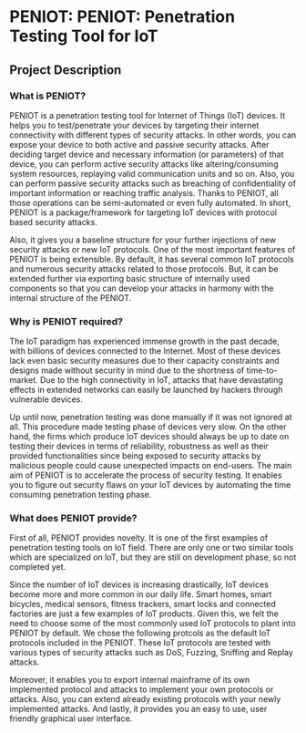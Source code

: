# PENIOT: PENIOT: Penetration Testing Tool for IoT

## Project Description

### What is PENIOT?

PENIOT is a penetration testing tool for Internet of Things (IoT) devices. 
It helps you to test/penetrate your devices by targeting their internet connectivity
with different types of security attacks. In other words, you can expose your device
to both active and passive security attacks. After deciding target device and necessary
information (or parameters) of that device, you can perform active security attacks like
altering/consuming system resources, replaying valid communication units and so on.
Also, you can perform passive security attacks such as breaching of confidentiality of
important information or reaching traffic analysis. Thanks to PENIOT, all those operations
can be semi-automated or even fully automated. In short, PENIOT is a package/framework for
targeting IoT devices with protocol based security attacks.

Also, it gives you a baseline structure for your further injections of new security attacks
or new IoT protocols. One of the most important features of PENIOT is being extensible.
By default, it has several common IoT protocols and numerous security attacks related to
those protocols. But, it can be extended further via exporting basic structure of internally
used components so that you can develop your attacks in harmony with the internal structure
of the PENIOT. 

### Why is PENIOT required?

The IoT paradigm has experienced immense growth in the past decade, with billions of devices
connected to the Internet. Most of these devices lack even basic security measures due to
their capacity constraints and designs made without security in mind due to the shortness
of time-to-market. Due to the high connectivity in IoT, attacks that have devastating
effects in extended networks can easily be launched by hackers through vulnerable devices.

Up until now, penetration testing was done manually if it was not ignored at all.
This procedure made testing phase of devices very slow. On the other hand, the firms which
produce IoT devices should always be up to date on testing their devices in terms of
reliability, robustness as well as their provided functionalities since being exposed to
security attacks by malicious people could cause unexpected impacts on end-users.
The main aim of PENIOT is to accelerate the process of security testing. It enables you to
figure out security flaws on your IoT devices by automating the time consuming penetration
testing phase.


### What does PENIOT provide?

First of all, PENIOT provides novelty. It is one of the first examples of penetration testing
tools on IoT field. There are only one or two similar tools which are specialized on IoT,
but they are still on development phase, so not completed yet.

Since the number of IoT devices is increasing drastically, IoT devices become more and more
common in our daily life. Smart homes, smart bicycles, medical sensors, fitness trackers,
smart locks and connected factories are just a few examples of IoT products. Given this,
we felt the need to choose some of the most commonly used IoT protocols to plant into PENIOT
by default. We chose the following protcols as the default IoT protocols included in the
PENIOT. These IoT protocols are tested with various types of security attacks such as DoS,
Fuzzing, Sniffing and Replay attacks. 

Moreover, it enables you to export internal mainframe of its own implemented protocol and
attacks to implement your own protocols or attacks. Also, you can extend already existing
protocols with your newly implemented attacks. And lastly, it provides you an easy to use,
user friendly graphical user interface. 
